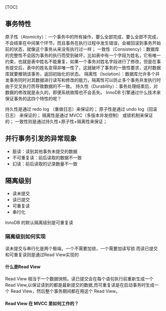 [TOC]
## 事务特性
原子性（Atomicity）：一个事务中的所有操作，要么全部完成，要么全部不完成，不会结束在中间某个环节，而且事务在执行过程中发生错误，会被回滚到事务开始前的状态，就像这个事务从来没有执行过一样；
一致性（Consistency）：数据库的完整性不会因为事务的执行而受到破坏，比如表中有一个字段为姓名，它有唯一约束，也就是表中姓名不能重复，如果一个事务对姓名字段进行了修改，但是在事务提交后，表中的姓名变得非唯一性了，这就破坏了事务的一致性要求，这时数据库就要撤销该事务，返回初始化的状态。
隔离性（Isolation）：数据库允许多个并发事务同时对其数据进行读写和修改的能力，隔离性可以防止多个事务并发执行时由于交叉执行而导致数据的不一致。
持久性（Durability）：事务处理结束后，对数据的修改就是永久的，即便系统故障也不会丢失。
InnoDB 引擎通过什么技术来保证事务的这四个特性的呢？

持久性是通过 redo log （重做日志）来保证的；
原子性是通过 undo log（回滚日志） 来保证的；
隔离性是通过 MVCC（多版本并发控制） 或锁机制来保证的；
一致性则是通过持久性+原子性+隔离性来保证；

## 并行事务引发的异常现象
* 脏读：读到其他事务未提交的数据
* 不可重复读：前后读取的数据不一致
* 幻读：前后读取的记录数量不一致

## 隔离级别
* 读未提交
* 读已提交
* 可重复读
* 串行化

InnoDB 的默认隔离级别是可重复读


### 隔离级别如何实现
读未提交与串行化是两个极端，一个不需要加锁，一个需要加读写锁
而读已提交和可重复读则是通过Read View实现的

#### 什么是Read View
Read View 相当于一个数据快照。读已提交会在每个语句执行前重新生成一个 Read View,以保证读到的都是最新提交的数据,而可重复读是在启动事务时生成一个 Read View，然后整个事务期间都在用这个 Read View。


#### Read View 在 MVCC 里如何工作的？